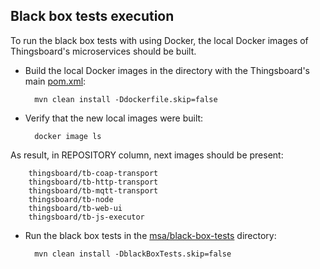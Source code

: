 
## Black box tests execution
To run the black box tests with using Docker, the local Docker images of Thingsboard's microservices should be built. <br />
- Build the local Docker images in the directory with the Thingsboard's main [pom.xml](./../../pom.xml):
        
        mvn clean install -Ddockerfile.skip=false
- Verify that the new local images were built: 

        docker image ls
As result, in REPOSITORY column, next images should be present:
        
        thingsboard/tb-coap-transport
        thingsboard/tb-http-transport
        thingsboard/tb-mqtt-transport
        thingsboard/tb-node
        thingsboard/tb-web-ui
        thingsboard/tb-js-executor

- Run the black box tests in the [msa/black-box-tests](../black-box-tests) directory:

        mvn clean install -DblackBoxTests.skip=false


